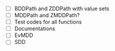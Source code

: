- [ ] BDDPath and ZDDPath with value sets
- [ ] MDDPath and ZMDDPath?
- [ ] Test codes for all functions
- [ ] Documentations
- [ ] EvMDD
- [ ] SDD